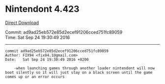 # Nintendont 4.423
[Direct Download](./Nintendont.zip)

Commit: ad9ad25eb572e85d2ecef91206cced751fc89059  
Time: Sat Sep 24 19:30:49 2016   

-----

```
commit ad9ad25eb572e85d2ecef91206cced751fc89059
Author: FIX94 <fix94.1@gmail.com>
Date:   Sat Sep 24 19:30:49 2016 +0200

    -when launching games through another loader nintendont will now boot silently so it will just stay on a black screen until the game comes up or an error occurs
```
